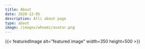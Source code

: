 ```yaml
---
title: About
date: 2020-12-05
description: Alli about page
type: about
image: /images/whoami/avatar.png
---
```

{{< featuredImage alt="featured image" width=350 height=500 >}}